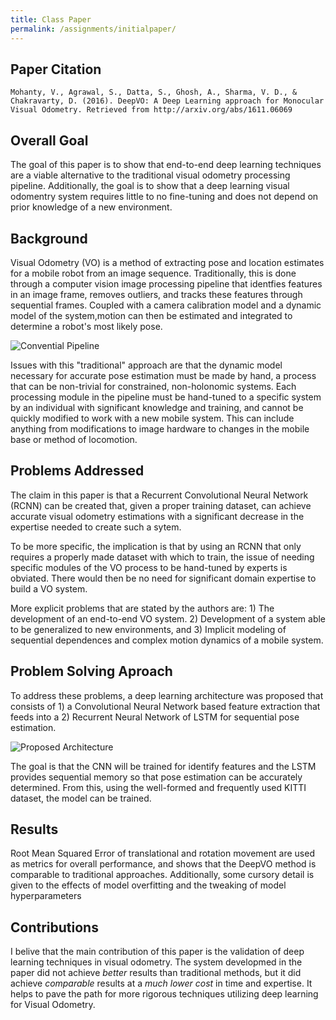 ```yaml
---
title: Class Paper
permalink: /assignments/initialpaper/
---
```


## Paper Citation

```
Mohanty, V., Agrawal, S., Datta, S., Ghosh, A., Sharma, V. D., & Chakravarty, D. (2016). DeepVO: A Deep Learning approach for Monocular Visual Odometry. Retrieved from http://arxiv.org/abs/1611.06069
```

## Overall Goal

The goal of this paper is to show that end-to-end deep learning techniques are a viable alternative to the traditional visual odometry processing pipeline. Additionally, the goal is to show that a deep learning visual odomentry system requires little to no fine-tuning and does not depend on prior knowledge of a new environment.

## Background

Visual Odometry (VO) is a method of extracting pose and location estimates for a mobile robot from an image sequence. Traditionally, this is done through a computer vision image processing pipeline that identfies features in an image frame, removes outliers, and tracks these features through sequential frames. Coupled with a camera calibration model and a dynamic model of the system,motion can then be estimated and integrated to determine a robot's most likely pose.

![Convential Pipeline](/MachineLearning/assets/conventional_pipeline.png)

Issues with this "traditional" approach are that the dynamic model necessary for accurate pose estimation must be made by hand, a process that can be non-trivial for constrained, non-holonomic systems. Each processing module in the pipeline must be hand-tuned to a specific system by an individual with significant knowledge and training, and cannot be quickly modified to work with a new mobile system. This can include anything from modifications to image hardware to changes in the mobile base or method of locomotion.

## Problems Addressed

The claim in this paper is that a Recurrent Convolutional Neural Network (RCNN) can be created that, given a proper training dataset, can achieve accurate visual odometry estimations with a significant decrease in the expertise needed to create such a sytem.

To be more specific, the implication is that by using an RCNN that only requires a properly made dataset with which to train, the issue of needing specific modules of the VO process to be hand-tuned by experts is obviated. There would then be no need for significant domain expertise to build a VO system.

More explicit problems that are stated by the authors are: 1) The development of an end-to-end VO system. 2) Development of a system able to be generalized to new environments, and 3) Implicit modeling of sequential dependences and complex motion dynamics of a mobile system.

## Problem Solving Aproach

To address these problems, a deep learning architecture was proposed that consists of 1) a Convolutional Neural Network based feature extraction that feeds into a 2) Recurrent Neural Network of LSTM for sequential pose estimation.

![Proposed Architecture](/MachineLearning/assets/deepvo_architecture.png)

The goal is that the CNN will be trained for identify features and the LSTM provides sequential memory so that pose estimation can be accurately determined.  From this, using the well-formed and frequently used KITTI dataset, the model can be trained.

## Results

Root Mean Squared Error of translational and rotation movement are used as metrics for overall performance, and shows that the DeepVO method is comparable to traditional approaches. Additionally, some cursory detail is given to the effects of model overfitting and the tweaking of model hyperparameters

## Contributions

I belive that the main contribution of this paper is the validation of deep learning techniques in visual odometry. The system developmed in the paper did not achieve *better* results than traditional methods, but it did achieve *comparable* results at a *much lower cost* in time and expertise. It helps to pave the path for more rigorous techniques utilizing deep learning for Visual Odometry.
